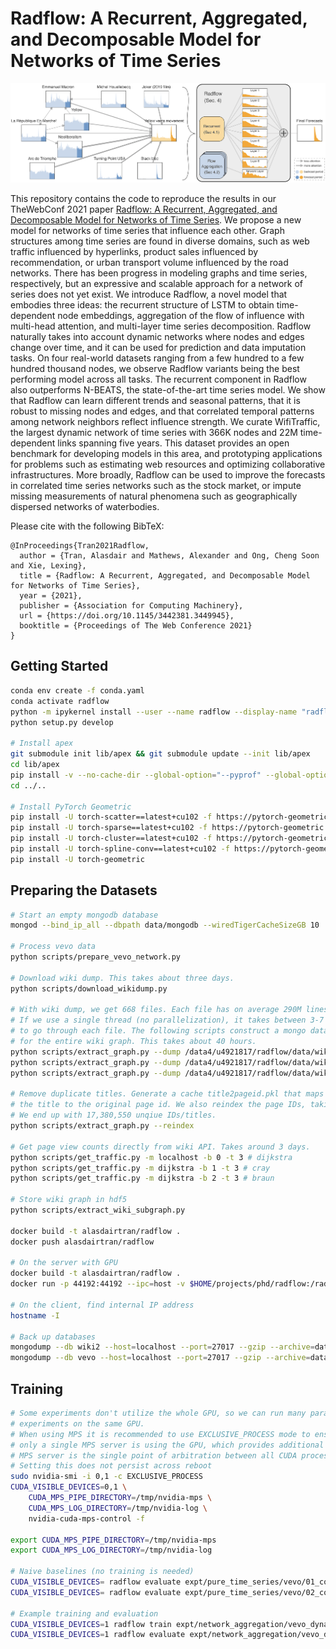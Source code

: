 # Radflow: A Recurrent, Aggregated, and Decomposable Model for Networks of Time Series

![Teaser](figures/teaser.png)

This repository contains the code to reproduce the results in our TheWebConf
2021 paper [Radflow: A Recurrent, Aggregated, and Decomposable Model for
Networks of Time Series](). We propose a new model for networks of time series
that influence each other. Graph structures among time series are found in
diverse domains, such as web traffic influenced by hyperlinks, product sales
influenced by recommendation, or urban transport volume influenced by the road
networks. There has been progress in modeling graphs and time series,
respectively, but an expressive and scalable approach for a network of series
does not yet exist. We introduce Radflow, a novel model that embodies three
ideas: the recurrent structure of LSTM to obtain time-dependent node
embeddings, aggregation of the flow of influence with multi-head attention, and
multi-layer time series decomposition. Radflow naturally takes into account
dynamic networks where nodes and edges change over time, and it can be used for
prediction and data imputation tasks. On four real-world datasets ranging from
a few hundred to a few hundred thousand nodes, we observe Radflow variants
being the best performing model across all tasks. The recurrent component in
Radflow also outperforms N-BEATS, the state-of-the-art time series model. We
show that Radflow can learn different trends and seasonal patterns, that it is
robust to missing nodes and edges, and that correlated temporal patterns among
network neighbors reflect influence strength. We curate WifiTraffic, the
largest dynamic network of time series with 366K nodes and 22M time-dependent
links spanning five years. This dataset provides an open benchmark for
developing models in this area, and prototyping applications for problems such
as estimating web resources and optimizing collaborative infrastructures. More
broadly, Radflow can be used to improve the forecasts in correlated time series
networks such as the stock market, or impute missing measurements of natural
phenomena such as geographically dispersed networks of waterbodies.

Please cite with the following BibTeX:

```raw
@InProceedings{Tran2021Radflow,
  author = {Tran, Alasdair and Mathews, Alexander and Ong, Cheng Soon and Xie, Lexing},
  title = {Radflow: A Recurrent, Aggregated, and Decomposable Model for Networks of Time Series},
  year = {2021},
  publisher = {Association for Computing Machinery},
  url = {https://doi.org/10.1145/3442381.3449945},
  booktitle = {Proceedings of The Web Conference 2021}
}
```

## Getting Started

```sh
conda env create -f conda.yaml
conda activate radflow
python -m ipykernel install --user --name radflow --display-name "radflow"
python setup.py develop

# Install apex
git submodule init lib/apex && git submodule update --init lib/apex
cd lib/apex
pip install -v --no-cache-dir --global-option="--pyprof" --global-option="--cpp_ext" --global-option="--cuda_ext" ./
cd ../..

# Install PyTorch Geometric
pip install -U torch-scatter==latest+cu102 -f https://pytorch-geometric.com/whl/torch-1.6.0.html
pip install -U torch-sparse==latest+cu102 -f https://pytorch-geometric.com/whl/torch-1.6.0.html
pip install -U torch-cluster==latest+cu102 -f https://pytorch-geometric.com/whl/torch-1.6.0.html
pip install -U torch-spline-conv==latest+cu102 -f https://pytorch-geometric.com/whl/torch-1.6.0.html
pip install -U torch-geometric
```

## Preparing the Datasets

```sh
# Start an empty mongodb database
mongod --bind_ip_all --dbpath data/mongodb --wiredTigerCacheSizeGB 10

# Process vevo data
python scripts/prepare_vevo_network.py

# Download wiki dump. This takes about three days.
python scripts/download_wikidump.py

# With wiki dump, we get 668 files. Each file has on average 290M lines.
# If we use a single thread (no parallelization), it takes between 3-7 hours
# to go through each file. The following scripts construct a mongo database
# for the entire wiki graph. This takes about 40 hours.
python scripts/extract_graph.py --dump /data4/u4921817/radflow/data/wikidump --host dijkstra --n-jobs 24 --total 232 --split 0 # braun
python scripts/extract_graph.py --dump /data4/u4921817/radflow/data/wikidump --host dijkstra --n-jobs 20 --total 232 --split 1 # cray
python scripts/extract_graph.py --dump /data4/u4921817/radflow/data/wikidump --host dijkstra --n-jobs 20 --total 232 --split 2 # cray

# Remove duplicate titles. Generate a cache title2pageid.pkl that maps
# the title to the original page id. We also reindex the page IDs, taking 3h.
# We end up with 17,380,550 unqiue IDs/titles.
python scripts/extract_graph.py --reindex

# Get page view counts directly from wiki API. Takes around 3 days.
python scripts/get_traffic.py -m localhost -b 0 -t 3 # dijkstra
python scripts/get_traffic.py -m dijkstra -b 1 -t 3 # cray
python scripts/get_traffic.py -m dijkstra -b 2 -t 3 # braun

# Store wiki graph in hdf5
python scripts/extract_wiki_subgraph.py

docker build -t alasdairtran/radflow .
docker push alasdairtran/radflow

# On the server with GPU
docker build -t alasdairtran/radflow .
docker run -p 44192:44192 --ipc=host -v $HOME/projects/phd/radflow:/radflow alasdairtran/radflow

# On the client, find internal IP address
hostname -I

# Back up databases
mongodump --db wiki2 --host=localhost --port=27017 --gzip --archive=data/mongobackups/wiki-2020-09-17.gz
mongodump --db vevo --host=localhost --port=27017 --gzip --archive=data/mongobackups/vevo-2020-09-17.gz
```

## Training

```sh
# Some experiments don't utilize the whole GPU, so we can run many parallel
# experiments on the same GPU.
# When using MPS it is recommended to use EXCLUSIVE_PROCESS mode to ensure that
# only a single MPS server is using the GPU, which provides additional insurance that the
# MPS server is the single point of arbitration between all CUDA processes for that GPU.
# Setting this does not persist across reboot
sudo nvidia-smi -i 0,1 -c EXCLUSIVE_PROCESS
CUDA_VISIBLE_DEVICES=0,1 \
    CUDA_MPS_PIPE_DIRECTORY=/tmp/nvidia-mps \
    CUDA_MPS_LOG_DIRECTORY=/tmp/nvidia-log \
    nvidia-cuda-mps-control -f

export CUDA_MPS_PIPE_DIRECTORY=/tmp/nvidia-mps
export CUDA_MPS_LOG_DIRECTORY=/tmp/nvidia-log

# Naive baselines (no training is needed)
CUDA_VISIBLE_DEVICES= radflow evaluate expt/pure_time_series/vevo/01_copying_previous_day/config.yaml
CUDA_VISIBLE_DEVICES= radflow evaluate expt/pure_time_series/vevo/02_copying_previous_week/config.yaml

# Example training and evaluation
CUDA_VISIBLE_DEVICES=1 radflow train expt/network_aggregation/vevo_dynamic/imputation/one_hop/15_radflow/config.yaml -f
CUDA_VISIBLE_DEVICES=1 radflow evaluate expt/network_aggregation/vevo_dynamic/imputation/one_hop/15_radflow/config.yaml -m expt/network_aggregation/vevo_dynamic/imputation/one_hop/15_radflow/serialization/best.th
```
